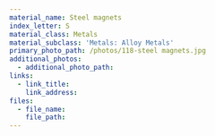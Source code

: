```yaml
---
material_name: Steel magnets
index_letter: S
material_class: Metals
material_subclass: 'Metals: Alloy Metals'
primary_photo_path: /photos/118-steel magnets.jpg
additional_photos:
  - additional_photo_path:
links:
  - link_title:
    link_address:
files:
  - file_name:
    file_path:
---
```



